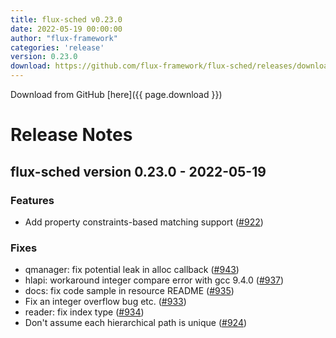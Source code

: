 ```yaml
---
title: flux-sched v0.23.0
date: 2022-05-19 00:00:00
author: "flux-framework"
categories: 'release'
version: 0.23.0
download: https://github.com/flux-framework/flux-sched/releases/download/v0.23.0/flux-sched-0.23.0-1.t4.src.rpm
---
```


Download from GitHub [here]({{ page.download }})

# Release Notes

flux-sched version 0.23.0 - 2022-05-19
--------------------------------------

### Features

 * Add property constraints-based matching support ([#922](https://github.com/flux-framework/flux-sched/issues/922))

### Fixes

 * qmanager: fix potential leak in alloc callback ([#943](https://github.com/flux-framework/flux-sched/issues/943))
 * hlapi: workaround integer compare error with gcc 9.4.0 ([#937](https://github.com/flux-framework/flux-sched/issues/937))
 * docs: fix code sample in resource README ([#935](https://github.com/flux-framework/flux-sched/issues/935))
 * Fix an integer overflow bug etc. ([#933](https://github.com/flux-framework/flux-sched/issues/933))
 * reader: fix index type ([#934](https://github.com/flux-framework/flux-sched/issues/934))
 * Don't assume each hierarchical path is unique ([#924](https://github.com/flux-framework/flux-sched/issues/924))

